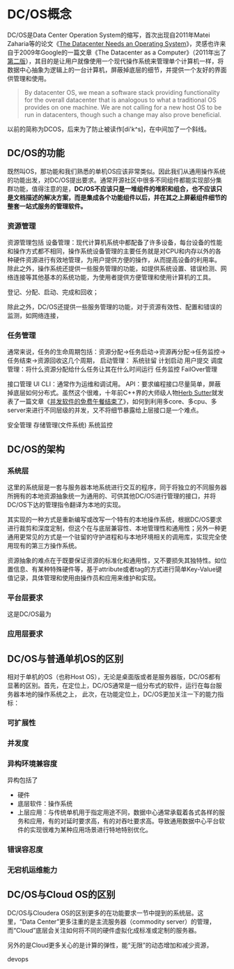 # DC/OS概念

DC/OS是Data Center Operation System的缩写，首次出现自2011年Matei Zaharia等的论文《[The Datacenter Needs an Operating System](http://dl.acm.org/citation.cfm?id=2170461)》，灵感也许来自于2009年Google的一篇文章《The Datacenter as a Computer》（2011年出了[第二版](http://web.eecs.umich.edu/~mosharaf/Readings/DC-Computer.pdf)），其目的是让用户就像使用一个现代操作系统来管理单个计算机一样，将数据中心抽象为逻辑上的一台计算机，屏蔽掉底层的细节，并提供一个友好的界面供管理和使用。

> By datacenter OS, we mean a software stack providing functionality for the overall datacenter that is analogous to what a traditional OS provides on one machine. We are not calling for a new host OS to be run in datacenters, though such a change may also prove beneficial.

以前的简称为DCOS，后来为了防止被读作[di'k^s]，在中间加了一个斜线。
## DC/OS的功能

既然叫OS，那功能和我们熟悉的单机OS应该非常类似。因此我们从通用操作系统的功能出发，对DC/OS提出要求。通常开源社区中很多不同组件都能实现部分集群功能，值得注意的是，**DC/OS不应该只是一堆组件的堆积和组合，也不应该只是文档描述的解决方案，而是集成各个功能组件以后，并在其之上屏蔽组件细节的整套一站式服务的管理软件。**

### 资源管理
资源管理包括
设备管理：现代计算机系统中都配备了许多设备，每台设备的性能和操作方式都不相同，操作系统设备管理的主要任务就是对CPU和内存以外的各种硬件资源进行有效地管理，为用户提供方便的操作，从而提高设备的利用率。 除此之外，操作系统还提供一些服务管理的功能，如提供系统设置、错误检测、网络连接等其他基本的系统功能，为使用者提供方便管理和使用计算机的工具。 

登记、分配、启动、完成和回收；

除此之外，DC/OS还提供一些服务管理的功能，对于资源有效性、配置和错误的监测，如网络连接，

### 任务管理
通常来说，任务的生命周期包括：资源分配->任务启动->资源再分配->任务监控->任务结束->资源回收这几个周期，
启动管理：
系统驻留
计划启动
用户提交
调度管理：将什么资源分配给什么任务让其在什么时间运行
任务监控
FailOver管理

接口管理
UI
CLI：通常作为运维和调试用。
API：要求编程接口尽量简单，屏蔽掉底层如何分布式。虽然这个很难，十年前C++界的大师级人物[Herb Sutter](https://herbsutter.com/about/)就发表了一篇文章《[并发软件的免费午餐结束了](http://www.gotw.ca/publications/concurrency-ddj.htm)》，如何到利用多core、多cpu、多server来进行不同层级的并发，又不将细节暴露给上层接口是一个难点。

安全管理
存储管理(文件系统)
系统监控

## DC/OS的架构
### 系统层
这里的系统层是一套与服务器本地系统进行交互的程序，同于将独立的不同服务器所拥有的本地资源抽象统一为通用的、可供其他DC/OS进行管理的接口，并将DC/OS下达的管理指令翻译为本地的实现。

其实现的一种方式是重新编写或改写一个特有的本地操作系统，根据DC/OS要求进行裁剪和深度定制，但这个在与底层兼容性、本地管理性和通用性；另外一种更通用更常见的方式是一个驻留的守护进程和与本地环境相关的调用库，实现完全使用现有的第三方操作系统。

资源抽象的难点在于既要保证资源的标准化和通用性，又不要损失其独特性。如位置信息、有某种特殊硬件等，基于attribute或者tag的方式进行简单Key-Value键值记录，具体管理和使用由操作员和应用来维护和实现。
### 平台层要求
这是DC/OS最为
### 应用层要求



## DC/OS与普通单机OS的区别
相对于单机的OS（也称Host OS），无论是桌面版或者是服务器版，DC/OS都有显著的区别。首先，在定位上，DC/OS通常是一组分布式的软件，运行在每台服务器本地的操作系统之上，
此次，在功能定位上，DC/OS更加关注一下的能力指标：
### 可扩展性
### 并发度
### 异构环境兼容度
异构包括了
* 硬件
* 底层软件：操作系统
* 上层应用：与传统单机用于指定用途不同，数据中心通常承载着各式各样的服务和应用，有的对延时要求高，有的对吞吐要求高。导致通用数据中心平台软件的实现很难为某种应用场景进行特地特别优化。

### 错误容忍度
### 无宕机运维能力




## DC/OS与Cloud OS的区别
DC/OS与Cloudera OS的区别更多的在功能要求一节中提到的系统层。这里，“Data Center”更多注重的是主流服务器（commodity server）的管理，而“Cloud”底层会关注如何将不同的硬件虚拟化成标准或定制的服务器。

另外的是Cloud更多关心的是计算的弹性，能“无限”的动态增加和减少资源，

devops

